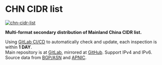 # CHN CIDR list

[![chn-cidr-list](https://img.shields.io/badge/LICENSE-BSD3%20Clause%20Liscense-red?style=flat-square)](./LICENSE)

**Multi-format secondary distribution of Mainland China CIDR list.**

Using [GitLab CI/CD](https://docs.gitlab.com/ee/ci/) to automatically check and update, each inspection is within **1 DAY**.  
Main repository is at [GitLab](https://gitlab.com/fernvenue/chn-cidr-list), mirrored at [GitHub](https://github.com/fernvenue/chn-cidr-list). Support IPv4 and IPv6.  
Source data from [BGP/ASN](https://github.com/gaoyifan/china-operator-ip/tree/ip-lists) and [APNIC](http://ftp.apnic.net/apnic/stats/apnic/delegated-apnic-latest).
